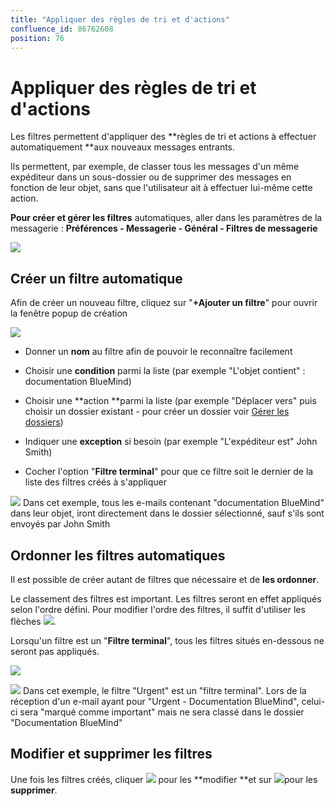 ```yaml
---
title: "Appliquer des règles de tri et d'actions"
confluence_id: 86762608
position: 76
---
```

# Appliquer des règles de tri et d'actions


Les filtres permettent d'appliquer des **règles de tri et actions à effectuer automatiquement **aux nouveaux messages entrants.

Ils permettent, par exemple, de classer tous les messages d'un même expéditeur dans un sous-dossier ou de supprimer des messages en fonction de leur objet, sans que l'utilisateur ait à effectuer lui-même cette action.

**Pour créer et gérer les filtres** automatiques, aller dans les paramètres de la messagerie : **Préférences - Messagerie - Général - Filtres de messagerie**

![](../../../attachments/86762608/86764558.png)


## Créer un filtre automatique

Afin de créer un nouveau filtre, cliquez sur "**+Ajouter un filtre**" pour ouvrir la fenêtre popup de création

![](../../../attachments/86762608/86764557.png)

- Donner un **nom** au filtre afin de pouvoir le reconnaître facilement

- Choisir une **condition** parmi la liste (par exemple "L'objet contient" : documentation BlueMind)

- Choisir une **action **parmi la liste (par exemple "Déplacer vers" puis choisir un dossier existant - pour créer un dossier voir [Gérer les dossiers](/STAGING/Guide_de_l_utilisateur_4.7/La_messagerie_4.7/Organiser_les_dossiers/))

- Indiquer une **exception** si besoin (par exemple "L'expéditeur est" John Smith)

- Cocher l'option "**Filtre terminal**" pour que ce filtre soit le dernier de la liste des filtres créés à s'appliquer


![](../../../attachments/86762608/86764563.png) Dans cet exemple, tous les e-mails contenant "documentation BlueMind" dans leur objet, iront directement dans le dossier sélectionné, sauf s'ils sont envoyés par John Smith


## Ordonner les filtres automatiques

Il est possible de créer autant de filtres que nécessaire et de **les ordonner**.

Le classement des filtres est important. Les filtres seront en effet appliqués selon l'ordre défini. Pour modifier l'ordre des filtres, il suffit d'utiliser les flèches ![](../../../attachments/86762608/86764556.png).

Lorsqu'un filtre est un "**Filtre terminal**", tous les filtres situés en-dessous ne seront pas appliqués.


![](../../../attachments/86762608/86764555.png)

![](../../../attachments/86762608/86764563.png) Dans cet exemple, le filtre "Urgent" est un "filtre terminal". Lors de la réception d'un e-mail ayant pour "Urgent - Documentation BlueMind", celui-ci sera "marqué comme important" mais ne sera classé dans le dossier "Documentation BlueMind"


## Modifier et supprimer les filtres

Une fois les filtres créés, cliquer ![](../../../attachments/86762608/86764554.png) pour les **modifier **et sur ![](../../../attachments/86762608/86764553.png)pour les **supprimer**.


